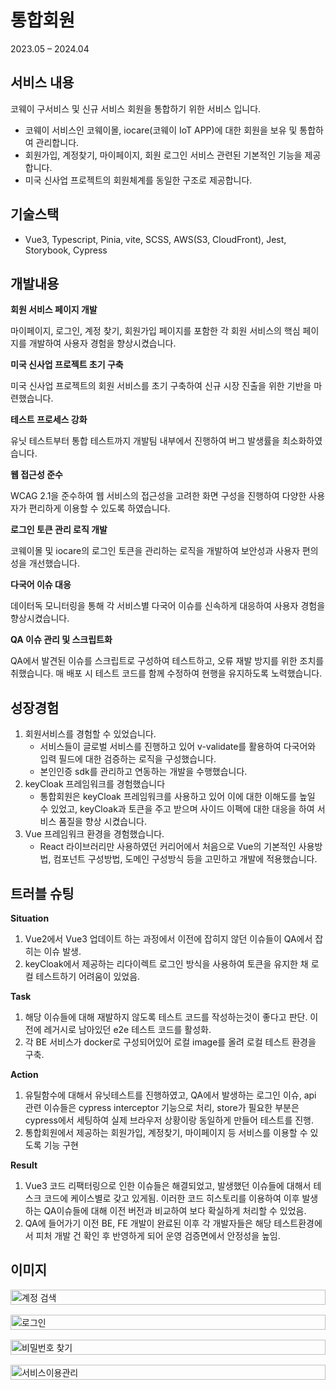 # 통합회원

2023.05 – 2024.04

## 서비스 내용

코웨이 구서비스 및 신규 서비스 회원을 통합하기 위한 서비스 입니다.

- 코웨이 서비스인 코웨이몰, iocare(코웨이 IoT APP)에 대한 회원을 보유 및 통합하여 관리합니다.
- 회원가입, 계정찾기, 마이페이지, 회원 로그인 서비스 관련된 기본적인 기능을 제공합니다.
- 미국 신사업 프로젝트의 회원체계를 동일한 구조로 제공합니다.

## 기술스택

- Vue3, Typescript, Pinia, vite, SCSS, AWS(S3, CloudFront), Jest, Storybook, Cypress

## 개발내용

**회원 서비스 페이지 개발**

마이페이지, 로그인, 계정 찾기, 회원가입 페이지를 포함한 각 회원 서비스의 핵심 페이지를 개발하여 사용자 경험을 향상시켰습니다.

**미국 신사업 프로젝트 초기 구축**

미국 신사업 프로젝트의 회원 서비스를 초기 구축하여 신규 시장 진출을 위한 기반을 마련했습니다.

**테스트 프로세스 강화**

유닛 테스트부터 통합 테스트까지 개발팀 내부에서 진행하여 버그 발생률을 최소화하였습니다.

**웹 접근성 준수**

WCAG 2.1을 준수하여 웹 서비스의 접근성을 고려한 화면 구성을 진행하여 다양한 사용자가 편리하게 이용할 수 있도록 하였습니다.

**로그인 토큰 관리 로직 개발**

코웨이몰 및 iocare의 로그인 토큰을 관리하는 로직을 개발하여 보안성과 사용자 편의성을 개선했습니다.

**다국어 이슈 대응**

데이터독 모니터링을 통해 각 서비스별 다국어 이슈를 신속하게 대응하여 사용자 경험을 향상시켰습니다.

**QA 이슈 관리 및 스크립트화**

QA에서 발견된 이슈를 스크립트로 구성하여 테스트하고, 오류 재발 방지를 위한 조치를 취했습니다. 매 배포 시 테스트 코드를 함께 수정하여 현행을 유지하도록 노력했습니다.

## 성장경험

1. 회원서비스를 경험할 수 있었습니다.
   - 서비스들이 글로벌 서비스를 진행하고 있어 v-validate를 활용하여 다국어와 입력 필드에 대한 검증하는 로직을 구성했습니다.
   - 본인인증 sdk를 관리하고 연동하는 개발을 수행했습니다.
2. keyCloak 프레임워크를 경험했습니다
   - 통합회원은 keyCloak 프레임워크를 사용하고 있어 이에 대한 이해도를 높일 수 있었고, keyCloak과 토큰을 주고 받으며 사이드 이펙에 대한 대응을 하여 서비스 품질을 향상 시켰습니다.
3. Vue 프레임워크 환경을 경험했습니다.
   - React 라이브러리만 사용하였던 커리어에서 처음으로 Vue의 기본적인 사용방법, 컴포넌트 구성방법, 도메인 구성방식 등을 고민하고 개발에 적용했습니다.

## 트러블 슈팅

**Situation**

1. Vue2에서 Vue3 업데이트 하는 과정에서 이전에 잡히지 않던 이슈들이 QA에서 잡히는 이슈 발생.
2. keyCloak에서 제공하는 리다이렉트 로그인 방식을 사용하여 토큰을 유지한 채 로컬 테스트하기 어려움이 있었음.

**Task**

1. 해당 이슈들에 대해 재발하지 않도록 테스트 코드를 작성하는것이 좋다고 판단. 이전에 레거시로 남아있던 e2e 테스트 코드를 활성화.
2. 각 BE 서비스가 docker로 구성되어있어 로컬 image를 올려 로컬 테스트 환경을 구축.

**Action**

1. 유틸함수에 대해서 유닛테스트를 진행하였고, QA에서 발생하는 로그인 이슈, api 관련 이슈들은 cypress interceptor 기능으로 처리, store가 필요한 부분은 cypress에서 세팅하여 실제 브라우저 상황이랑 동일하게 만들어 테스트를 진행.
2. 통합회원에서 제공하는 회원가입, 계정찾기, 마이페이지 등 서비스를 이용할 수 있도록 기능 구현

**Result**

1. Vue3 코드 리팩터링으로 인한 이슈들은 해결되었고, 발생했던 이슈들에 대해서 테스크 코드에 케이스별로 갖고 있게됨. 이러한 코드 히스토리를 이용하여 이후 발생하는 QA이슈들에 대해 이전 버전과 비교하여 보다 확실하게 처리할 수 있었음.
2. QA에 들어가기 이전 BE, FE 개발이 완료된 이후 각 개발자들은 해당 테스트환경에서 피처 개발 건 확인 후 반영하게 되어 운영 검증면에서 안정성을 높임.

## 이미지

<div style="display: flex; align-items: center; justify-content: space-around; gap: 16px; flex-wrap: wrap;">
   <img src="./assets/images/portfolio/계정 검색.png" alt="계정 검색" width="100%" />
   <img src="./assets/images/portfolio/로그인.png" alt="로그인" width="100%" />
   <img src="./assets/images/portfolio/비밀번호 찾기.png" alt="비밀번호 찾기" width="100%" />
   <img src="./assets/images/portfolio/서비스이용관리.png" alt="서비스이용관리" width="100%" />
</div>
